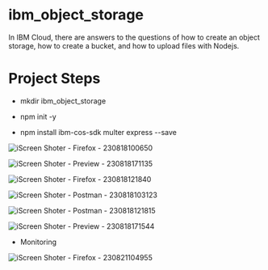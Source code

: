 # ibm_object_storage
In IBM Cloud, there are answers to the questions of how to create an object storage, how to create a bucket, and how to upload files with Nodejs.

# Project Steps

-   mkdir ibm_object_storage

-   npm init -y 

-   npm install ibm-cos-sdk multer express --save

![iScreen Shoter - Firefox - 230818100650](https://github.com/sserpilozdemir/ibm_object_storage/assets/69975085/5be99825-2963-4853-97e9-9f56c1efe297)


![iScreen Shoter - Preview - 230818171135](https://github.com/sserpilozdemir/ibm_object_storage/assets/69975085/9dc0a0b3-1003-48a4-b709-a85eaef50c4a)


![iScreen Shoter - Firefox - 230818121840](https://github.com/sserpilozdemir/ibm_object_storage/assets/69975085/8f45687e-ae2b-4907-bbd1-f94ca073668c)



![iScreen Shoter - Postman - 230818103123](https://github.com/sserpilozdemir/ibm_object_storage/assets/69975085/a5b40826-4482-4a13-8305-9c495188d394)


![iScreen Shoter - Postman - 230818121815](https://github.com/sserpilozdemir/ibm_object_storage/assets/69975085/57f9a390-8289-4a19-bff3-c7319a60c56c)


![iScreen Shoter - Preview - 230818171544](https://github.com/sserpilozdemir/ibm_object_storage/assets/69975085/e13bf4b1-36d8-42d3-943e-6e38bbeb2f13)

-  Monitoring

![iScreen Shoter - Firefox - 230821104955](https://github.com/sserpilozdemir/ibm_object_storage/assets/69975085/2be586ff-1a65-4919-ab08-f05b2b6f7a62)



